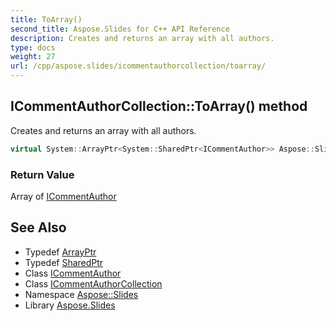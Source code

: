```yaml
---
title: ToArray()
second_title: Aspose.Slides for C++ API Reference
description: Creates and returns an array with all authors.
type: docs
weight: 27
url: /cpp/aspose.slides/icommentauthorcollection/toarray/
---
```

## ICommentAuthorCollection::ToArray() method


Creates and returns an array with all authors.

```cpp
virtual System::ArrayPtr<System::SharedPtr<ICommentAuthor>> Aspose::Slides::ICommentAuthorCollection::ToArray()=0
```


### Return Value

Array of [ICommentAuthor](../../icommentauthor/)

## See Also

* Typedef [ArrayPtr](../../system/arrayptr/)
* Typedef [SharedPtr](../../system/sharedptr/)
* Class [ICommentAuthor](../icommentauthor/)
* Class [ICommentAuthorCollection](./)
* Namespace [Aspose::Slides](../)
* Library [Aspose.Slides](../../)